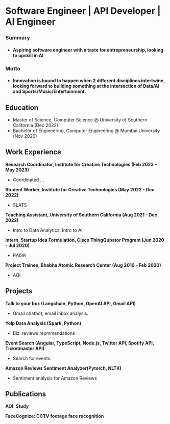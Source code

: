 # Software Engineer | API Developer | AI Engineer

### Summary
  - #### Aspiring software engineer with a taste for entrepreneurship, looking to upskill in AI

### Motto
  - #### Innovation is bound to happen when 2 different disciplines intertwine, looking forward to building something at the intersection of Data/AI and Sports/Music/Entertainment.


## Education
- Master of Science, Computer Science @ University of Southern California (Dec 2022)
- Bachelor of Engineering, Computer Engineering @ Mumbai University (Nov 2020)


## Work Experience
**Research Coordinator, Institute for Creative Technologies (Feb 2023 - May 2023)**
  - Coordinated ...

**Student Worker, Institute for Creative Technologies (May 2022 - Dec 2022)**
  - SLATS

**Teaching Assistant, University of Southern California (Aug 2021 - Dec 2022)**
  - Intro to Data Analytics, Intro to AI

**Intern, Startup Idea Formulation, Cisco ThingQubator Program (Jun 2020 - Jul 2020)**
  - RAISR

**Project Trainee, Bhabha Atomic Research Center (Aug 2019 - Feb 2020)**
  - AQI


## Projects
**Talk to your box (Langchain, Python, OpenAI API, Gmail API)**
  - Gmail chatbot, email inbox analysis.

**Yelp Data Analysis (Spark, Python)**
  - Biz. reviews reommendations

**Event Search (Angular, TypeScript, Node.js, Twitter API, Spotify API, Ticketmaster API)**
  - Search for events.

**Amazon Reviews Sentiment Analyzer(Pytorch, NLTK)**
  - Sentiment analysis for Amazon Reviews


## Publications
**AQI: Study**

**FaceCognize: CCTV footage face recognition**
